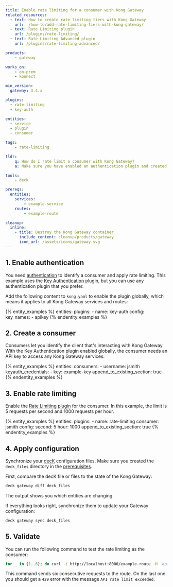 ```yaml
---
title: Enable rate limiting for a consumer with Kong Gateway
related_resources:
  - text: How to create rate limiting tiers with Kong Gateway
    url:  /how-to/add-rate-limiting-tiers-with-kong-gateway/
  - text: Rate Limiting plugin
    url: /plugins/rate-limiting/
  - text: Rate Limiting Advanced plugin
    url: /plugins/rate-limiting-advanced/

products:
    - gateway

works_on:
    - on-prem
    - konnect

min_version:
  gateway: 3.4.x

plugins:
  - rate-limiting
  - key-auth

entities: 
  - service
  - plugin
  - consumer

tags:
    - rate-limiting

tldr:
    q: How do I rate limit a consumer with Kong Gateway?
    a: Make sure you have enabled an authentication plugin and created a consumer with credentials, then enable the <a href="/plugins/rate-limiting/reference">Rate Limiting plugin</a> for that consumer. 

tools:
    - deck

prereqs:
  entities:
    services:
        - example-service
    routes:
        - example-route

cleanup:
  inline:
    - title: Destroy the Kong Gateway container
      include_content: cleanup/products/gateway
      icon_url: /assets/icons/gateway.svg
---
```


## 1. Enable authentication

You need [authentication](/authentication/) to identify a consumer and apply rate limiting.
This example uses the [Key Authentication](/plugins/key-auth) plugin, but you can use any authentication plugin that you prefer.

Add the following content to `kong.yaml` to enable the plugin globally, which means it applies to all Kong Gateway services and routes:

{% entity_examples %}
entities:
  plugins:
    - name: key-auth
      config:
        key_names:
          - apikey
{% endentity_examples %}

## 2. Create a consumer

Consumers let you identify the client that's interacting with Kong Gateway. 
With the Key Authentication plugin enabled globally, the consumer needs an API key to access any Kong Gateway services.

{% entity_examples %}
entities:
  consumers:
    - username: jsmith
      keyauth_credentials:
        - key: example-key
append_to_existing_section: true
{% endentity_examples %}

## 3. Enable rate limiting

Enable the [Rate Limiting plugin](/plugins/rate-limiting/) for the consumer. 
In this example, the limit is 5 requests per second and 1000 requests per hour.

{% entity_examples %}
entities:
  plugins:
    - name: rate-limiting
      consumer: jsmith
      config:
        second: 5
        hour: 1000
append_to_existing_section: true
{% endentity_examples %}

## 4. Apply configuration

Synchronize your [decK](/deck/) configuration files. 
Make sure you created the `deck_files` directory in the [prerequisites](#prerequisites).

First, compare the decK file or files to the state of the Kong Gateway:
```bash
deck gateway diff deck_files
```
The output shows you which entities are changing. 

If everything looks right, synchronize them to update your Gateway configuration:

```bash
deck gateway sync deck_files
```

## 5. Validate

You can run the following command to test the rate limiting as the consumer:
```bash
for _ in {1..6}; do curl -i http://localhost:8000/example-route -H 'apikey:example_key'; echo; done
```

This command sends six consecutive requests to the route. On the last one you should get a `429` error with the message `API rate limit exceeded`.
